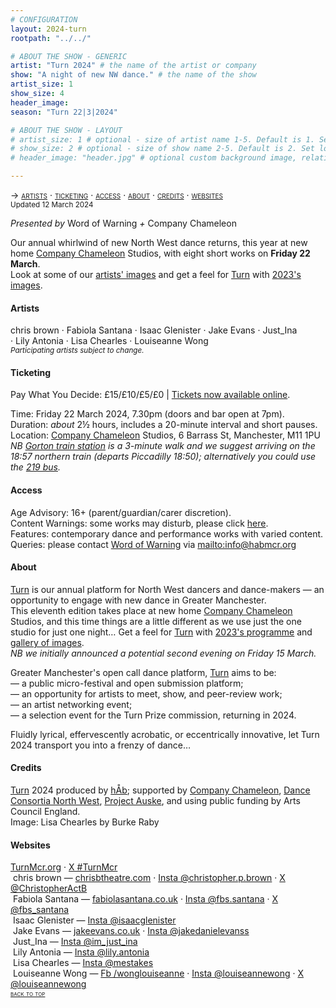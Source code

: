 ```yaml
---
# CONFIGURATION
layout: 2024-turn
rootpath: "../../"

# ABOUT THE SHOW - GENERIC
artist: "Turn 2024" # the name of the artist or company
show: "A night of new NW dance." # the name of the show
artist_size: 1
show_size: 4
header_image:  
season: "Turn 22|3|2024"

# ABOUT THE SHOW - LAYOUT
# artist_size: 1 # optional - size of artist name 1-5. Default is 1. Set longer names to lower values
# show_size: 2 # optional - size of show name 2-5. Default is 2. Set longer names to lower values
# header_image: "header.jpg" # optional custom background image, relative to current page

---
```

<span style='font-variant: small-caps'>→ [artists](/current/2024-turn/#artists) · [ticketing](/current/2024-turn/#ticketing) · [access](/current/2024-turn/#access) · [about](/current/2024-turn/#about) · [credits](/current/2024-turn/#credits) · [websites](/current/2024-turn/#websites)</span><br><small>Updated 12 March 2024</small>        
        
*Presented by* Word of Warning *+* Company Chameleon        
        
Our annual whirlwind of new North West dance returns, this year at new home <a href="https://companychameleon.com" target="_blank">Company Chameleon</a> Studios, with eight short works on **Friday 22 March**.<br>Look at some of our [artists' images](/galleries/2024-turnpre) and get a feel for [Turn](/hab/turn) with [2023's images](/galleries/2023-turn).        
        
#### Artists         
chris&nbsp;brown ·&nbsp;Fabiola&nbsp;Santana ·&nbsp;Isaac&nbsp;Glenister ·&nbsp;Jake&nbsp;Evans ·&nbsp;Just_Ina ·&nbsp;Lily&nbsp;Antonia ·&nbsp;Lisa&nbsp;Chearles ·&nbsp;Louiseanne&nbsp;Wong<br><small>*Participating artists subject to change.*</small>         
         
#### Ticketing         
Pay What You Decide: £15/£10/£5/£0 | <a href="https://eventbrite.com/e/turn-2024-tickets-837457657397" target="_blank">Tickets now available online</a>.         
         
Time: Friday 22 March 2024, 7.30pm (doors and bar open at 7pm).<br>Duration: *about* 2½ hours, includes a 20-minute interval and short pauses.<br>Location: <a href="https://companychameleon.com" target="_blank">Company Chameleon</a> Studios, 6 Barrass St, Manchester, M11 1PU<br>*NB <a href="https://nationalrail.co.uk/stations/gorton" target="_blank">Gorton train station</a> is a 3-minute walk and we suggest arriving on the 18:57 northern train (departs Piccadilly 18:50); alternatively you could use the <a href="https://tfgm.com/public-transport/bus/routes/219-manchester-city-centre" target="_blank">219 bus</a>.*         
        
#### Access         
Age Advisory: 16+ (parent/guardian/carer discretion).<br>Content Warnings: some works may disturb, please click [here](/warnings).<br>Features: contemporary dance and performance works with varied content.<br>Queries: please contact [Word of Warning](/) via <mailto:info@habmcr.org>        
         
#### About         
[Turn](/hab/turn) is our annual platform for North West dancers and dance-makers — an opportunity to engage with new dance in Greater Manchester.<br>This eleventh edition takes place at new home <a href="https://companychameleon.com" target="_blank">Company Chameleon</a> Studios, and this time things are a little different as we use just the one studio for just one night… Get a feel for [Turn](/hab/turn) with [2023's programme](/archive/2023-turn/programme) and [gallery of images](/galleries/2023-turn).<br>*NB we initially announced a potential second evening on Friday 15 March.*         
        
Greater Manchester's open call dance platform, [Turn](/hab/turn) aims to be:<br>— a public micro-festival and open submission platform;<br>— an opportunity for artists to meet, show, and peer-review work;<br>— an artist networking event;<br>— a selection event for the Turn Prize commission, returning in 2024.         
        
Fluidly lyrical, effervescently acrobatic, or eccentrically innovative, let Turn 2024 transport you into a frenzy of dance…        
        
#### Credits                 
[Turn](/hab/turn) 2024 produced by [hÅb](/hab); supported by <a href="https://companychameleon.com" target="_blank">Company Chameleon</a>, <a href="https://danceconsortianorthwest.org" target="_blank">Dance Consortia North West</a>, <a href="https://projectauske.com" target="_blank">Project Auske</a>, and using public funding by Arts Council England.<br>Image: Lisa Chearles by Burke Raby        
        
#### Websites         
<a href="https://turnmcr.org" target="_blank">TurnMcr.org</a> · <a href="https://twitter.com/hashtag/TurnMcr" target="_blank">X #TurnMcr</a><br>&nbsp;chris brown — <a href="https://chrisbtheatre.com" target="_blank">chrisbtheatre.com</a> · <a href="https://instagram.com/christopher.p.brown" target="_blank">Insta @christopher.p.brown</a> · <a href="https://twitter.com/ChristopherActB" target="_blank">X @ChristopherActB</a><br>&nbsp;Fabiola Santana — <a href="https://fabiolasantana.co.uk" target="_blank">fabiolasantana.co.uk</a> · <a href="https://instagram.com/fbs.santana" target="_blank">Insta @fbs.santana</a> · <a href="https://twitter.com/fbs_santana" target="_blank">X @fbs_santana</a><br>&nbsp;Isaac Glenister — <a href="https://instagram.com/isaacglenister" target="_blank">Insta @isaacglenister</a><br>&nbsp;Jake Evans — <a href="https://jakeevans.co.uk" target="_blank">jakeevans.co.uk</a> · <a href="https://instagram.com/jakedanielevanss" target="_blank">Insta @jakedanielevanss</a><br>&nbsp;Just_Ina — <a href="https://instagram.com/im_just_ina" target="_blank">Insta @im_just_ina</a><br>&nbsp;Lily Antonia — <a href="https://instagram.com/lily.antonia" target="_blank">Insta @lily.antonia</a><br>&nbsp;Lisa Chearles — <a href="https://instagram.com/mestakes" target="_blank">Insta @mestakes</a><br>&nbsp;Louiseanne Wong — <a href="https://facebook.com/wonglouiseanne" target="_blank">Fb /wonglouiseanne</a> · <a href="https://instagram.com/louiseannewong" target="_blank">Insta @louiseannewong</a> · <a href="https://twitter.com/louiseannewong" target="_blank">X @louiseannewong</a>          
<small><span style='font-variant: small-caps'>[back to top](/current/2024-turn)</span></small>
